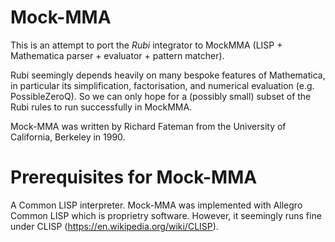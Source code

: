 # Mock-MMA

This is an attempt to port the *Rubi* integrator to MockMMA (LISP + Mathematica parser + evaluator + pattern matcher). 

Rubi seemingly depends heavily on many bespoke features of Mathematica, in particular its simplification, factorisation, and numerical evaluation (e.g. PossibleZeroQ). So we can only hope for a (possibly small) subset of the Rubi rules to run successfully in MockMMA. 

Mock-MMA was written by Richard Fateman from the University of California, Berkeley in 1990. 

# Prerequisites for Mock-MMA

A Common LISP interpreter. Mock-MMA was implemented with Allegro Common LISP which is proprietry software. However, it seemingly runs fine under CLISP (https://en.wikipedia.org/wiki/CLISP). 


